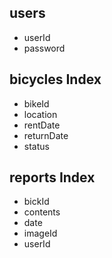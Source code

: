 ## users
- userId
- password

## bicycles Index
- bikeId
- location
- rentDate
- returnDate
- status

## reports Index
- bickId
- contents
- date
- imageId
- userId
